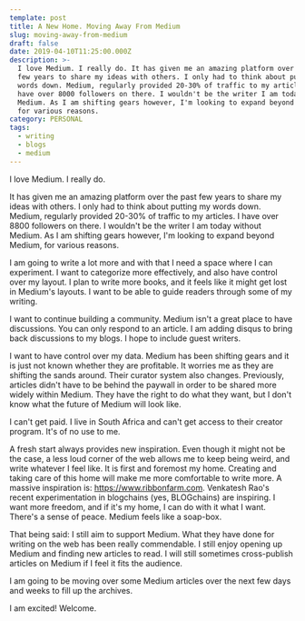 ```yaml
---
template: post
title: A New Home. Moving Away From Medium
slug: moving-away-from-medium
draft: false
date: 2019-04-10T11:25:00.000Z
description: >-
  I love Medium. I really do. It has given me an amazing platform over the past
  few years to share my ideas with others. I only had to think about putting my
  words down. Medium, regularly provided 20-30% of traffic to my articles. I
  have over 8000 followers on there. I wouldn't be the writer I am today without
  Medium. As I am shifting gears however, I'm looking to expand beyond Medium,
  for various reasons.
category: PERSONAL
tags:
  - writing
  - blogs
  - medium
---
```

I love Medium. I really do.

It has given me an amazing platform over the past few years to share my ideas with others. I only had to think about putting my words down. Medium, regularly provided 20-30% of traffic to my articles. I have over 8800 followers on there. I wouldn't be the writer I am today without Medium. As I am shifting gears however, I'm looking to expand beyond Medium, for various reasons.

I am going to write a lot more and with that I need a space where I can experiment. I want to categorize more effectively, and also have control over my layout. I plan to write more books, and it feels like it might get lost in Medium's layouts. I want to be able to guide readers through some of my writing.

I want to continue building a community. Medium isn't a great place to have discussions. You can only respond to an article. I am adding disqus to bring back discussions to my blogs. I hope to include guest writers.

I want to have control over my data. Medium has been shifting gears and it is just not known whether they are profitable. It worries me as they are shifting the sands around. Their curator system also changes. Previously, articles didn't have to be behind the paywall in order to be shared more widely within Medium. They have the right to do what they want, but I don't know what the future of Medium will look like.

I can't get paid. I live in South Africa and can't get access to their creator program. It's of no use to me.

A fresh start always provides new inspiration. Even though it might not be the case, a less loud corner of the web allows me to keep being weird, and write whatever I feel like. It is first and foremost my home. Creating and taking care of this home will make me more comfortable to write more. A massive inspiration is: https://www.ribbonfarm.com. Venkatesh Rao's recent experimentation in blogchains (yes, BLOGchains) are inspiring. I want more freedom, and if it's my home, I can do with it what I want. There's a sense of peace. Medium feels like a soap-box.

That being said: I still aim to support Medium. What they have done for writing on the web has been really commendable. I still enjoy opening up Medium and finding new articles to read. I will still sometimes cross-publish articles on Medium if I feel it fits the audience.

I am going to be moving over some Medium articles over the next few days and weeks to fill up the archives.

I am excited! Welcome.
